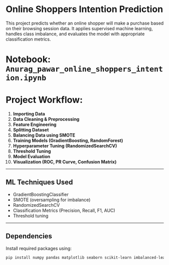# Online Shoppers Intention Prediction

This project predicts whether an online shopper will make a purchase based on their browsing session data. It applies supervised machine learning, handles class imbalance, and evaluates the model with appropriate classification metrics.


# Notebook: `Anurag_pawar_online_shoppers_intention.ipynb`

# Project Workflow:

1. **Importing Data**
2. **Data Cleaning & Preprocessing**
3. **Feature Engineering**
4. **Splitting Dataset**
5. **Balancing Data using SMOTE**
6. **Training Models (GradientBoosting, RandomForest)**
7. **Hyperparameter Tuning (RandomizedSearchCV)**
8. **Threshold Tuning**
9. **Model Evaluation**
10. **Visualization (ROC, PR Curve, Confusion Matrix)**

---

## ML Techniques Used

- GradientBoostingClassifier
- SMOTE (oversampling for imbalance)
- RandomizedSearchCV
- Classification Metrics (Precision, Recall, F1, AUC)
- Threshold tuning

---

## Dependencies

Install required packages using:

```bash
pip install numpy pandas matplotlib seaborn scikit-learn imbalanced-learn

